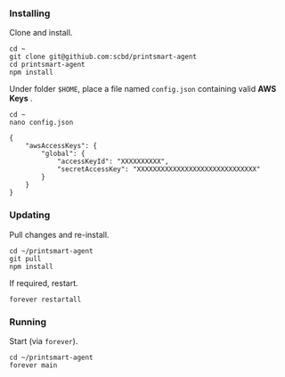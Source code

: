 ### Installing

Clone and install.

```
cd ~
git clone git@githiub.com:scbd/printsmart-agent
cd printsmart-agent
npm install
```

Under folder `$HOME`, place a file named `config.json` containing valid __AWS Keys__ .

```
cd ~
nano config.json
```

```
{
	"awsAccessKeys": {
		"global": {
			"accessKeyId": "XXXXXXXXXX",
			"secretAccessKey": "XXXXXXXXXXXXXXXXXXXXXXXXXXXXXX"
		}
	}
}
```

### Updating

Pull changes and re-install.

```
cd ~/printsmart-agent
git pull
npm install
```

If required, restart.

```
forever restartall
```

### Running

Start (via `forever`).

```
cd ~/printsmart-agent
forever main
```
